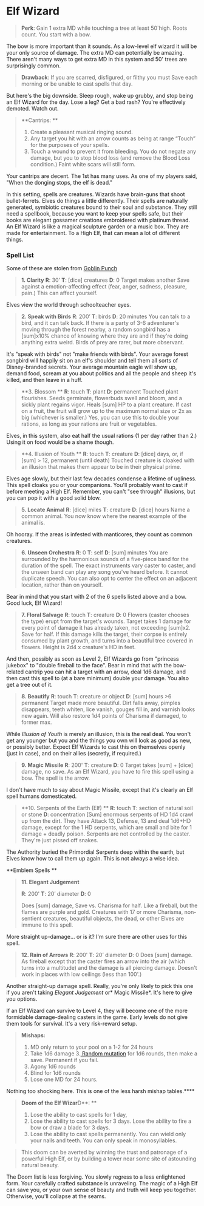 
# Elf Wizard

> **Perk**: Gain 1 extra MD while touching a tree at least 50`high. Roots count. You start with a bow. 

 The bow is more important than it sounds. As a low-level elf wizard it will be your only source of damage. The extra MD can potentially be amazing. There aren't many ways to get extra MD in this system and 50' trees are surprisingly common.

> **Drawback**: If you are scarred, disfigured, or filthy you must Save each morning or be unable to cast spells that day.

 But here's the big downside. Sleep rough, wake up grubby, and stop being an Elf Wizard for the day. Lose a leg? Get a bad rash? You're effectively demoted. Watch out.

> **Cantrips: **
>
> 1. Create a pleasant musical ringing sound. 
> 2. Any target you hit with an arrow counts as being at range “Touch” for the purposes of your spells. 
> 3. Touch a wound to prevent it from bleeding. You do not negate any damage, but you to stop blood loss (and remove the Blood Loss condition.) Faint white scars will still form.

Your cantrips are decent. The 1st has many uses. As one of my players said, "When the donging stops, the elf is dead."

In this setting, spells are creatures. Wizards have brain-guns that shoot bullet-ferrets. Elves do things a little differently. Their spells are naturally generated, symbiotic creatures bound to their soul and substance. They still need a spellbook, because you want to keep your spells safe, but their books are elegant gossamer creations embroidered with platinum thread. An Elf Wizard is like a magical sculpture garden or a music box. They are made for entertainment. To a High Elf, that can mean a lot of different things.

### **Spell List**

Some of these are stolen from [Goblin ](http://goblinpunch.blogspot.ca/2015/02/elven-warbands.html)[Punch](http://goblinpunch.blogspot.ca/2014/01/even-more-monastic-wizards.html.) 

> **1. Clarity**
> **R**: 30’ **T**: [dice] creatures **D**: 0
> Target makes another Save against a emotion-affecting effect (fear, anger, sadness, pleasure, pain.) This can affect yourself.

Elves view the world through schoolteacher eyes.

> **2. Speak with Birds**
> **R**: 200’ **T**: birds **D**: 20 minutes
> You can talk to a bird, and it can talk back. If there is a party of 3-6 adventurer's moving through the forest nearby, a random songbird has a [sum]x10% chance of knowing where they are and if they're doing anything extra weird. Birds of prey are rarer, but more observant.

It's "speak with birds" not "make friends with birds". Your average forest songbird will happily sit on an elf's shoulder and tell them all sorts of Disney-branded secrets. Your average mountain eagle will show up, demand food, scream at you about politics and all the people and sheep it's killed, and then leave in a huff.

> **3. Blossom **
> **R**: touch **T**: plant **D**: permanent 
> Touched plant flourishes. Seeds germinate, flowerbuds swell and bloom, and a sickly plant regains vigor. Heals [sum] HP to a plant creature. If cast on a fruit, the fruit will grow up to the maximum normal size or 2x as big (whichever is smaller.) Yes, you can use this to double your rations, as long as your rations are fruit or vegetables.

Elves, in this system, also eat half the usual rations (1 per day rather than 2.) Using it on food would be a shame though.

> **4. Illusion of Youth **
> **R**: touch **T**: creature **D**: [dice] days, or, if [sum] > 12, permanent (until death)
> Touched creature is cloaked with an illusion that makes them appear to be in their physical prime.

Elves age slowly, but their last few decades condense a lifetime of ugliness. This spell cloaks you or your companions. You'll probably want to cast if before meeting a High Elf. Remember, you can't "see through" illusions, but you can pop it with a good solid blow.

> **5. Locate Animal**
> **R**: [dice] miles **T**: creature **D**: [dice] hours
> Name a common animal. You now know where the nearest example of the animal is.

Oh hooray. If the areas is infested with manticores, they count as common creatures.

> **6. Unseen Orchestra**
> **R**: 0 **T**: self **D**: [sum] minutes 
> You are surrounded by the harmonious sounds of a five-piece band for the duration of the spell. The exact instruments vary caster to caster, and the unseen band can play any song you've heard before. It cannot duplicate speech. You can also opt to center the effect on an adjacent location, rather than on yourself.

Bear in mind that you start with 2 of the 6 spells listed above and a bow. Good luck, Elf Wizard! 

> **7. Floral Salvage**
> **R**: touch **T**: creature **D**: 0 
> Flowers (caster chooses the type) erupt from the target's wounds. Target takes 1 damage for every point of damage it has already taken, not exceeding [sum]x2. Save for half. If this damage kills the target, their corpse is entirely consumed by plant growth, and turns into a beautiful tree covered in flowers. Height is 2d4 x creature's HD in feet.

And then, possibly as soon as Level 2, Elf Wizards go from "princess jukebox" to "double fireball to the face". Bear in mind that with the bow-related cantrip you can hit a target with an arrow, deal 1d6 damage, and then cast this spell to (at a bare minimum) double your damage. You also get a tree out of it.

> **8. Beautify**
> **R**: touch **T**: creature or object **D**: [sum] hours >6 permanent 
> Target made more beautiful. Dirt falls away, pimples disappears, teeth whiten, lice vanish, gouges fill in, and varnish looks new again. Will also restore 1d4 points of Charisma if damaged, to former max.

 While *Illusion of Youth* is merely an illusion, this is the real deal. You won't get any younger but you and the things you own will look as good as new, or possibly better. Expect Elf Wizards to cast this on themselves openly (just in case), and on their allies (secretly, if required.)

> **9. Magic Missile**
> **R**: 200' **T**: creature **D**: 0 
> Target takes [sum] + [dice] damage, no save. As an Elf Wizard, you have to fire this spell using a bow. The spell is the arrow.

I don't have much to say about Magic Missile, except that it's clearly an Elf spell humans domesticated.

> **10. Serpents of the Earth (Elf) **
> **R**: touch **T**: section of natural soil or stone **D**: concentration 
> [Sum] enormous serpents of HD 1d4 crawl up from the dirt. They have Attack 13, Defense, 13 and deal 1d6+HD damage, except for the 1 HD serpents, which are small and bite for 1 damage + deadly poison. Serpents are not controlled by the caster. They're just pissed off snakes.

The Authority buried the Primordial Serpents deep within the earth, but Elves know how to call them up again. This is not always a wise idea.

**Emblem Spells **

> **11. Elegant Judgement**
>
> 
>
> **R**: 200' **T**: 20’ diameter **D**: 0
>
> Does [sum] damage, Save vs. Charisma for half. Like a fireball, but the flames are purple and gold. Creatures with 17 or more Charisma, non-sentient creatures, beautiful objects, the dead, or other Elves are immune to this spell.

More straight up-damage... or is it? I'm sure there are other uses for this spell.

> **12. Rain of Arrows**
> **R**: 200' **T**: 20’ diameter **D**: 0 
> Does [sum] damage. As fireball except that the caster fires an arrow into the air (which turns into a multitude) and the damage is all piercing damage. Doesn't work in places with low ceilings (less than 100'.)

Another straight-up damage spell. Really, you're only likely to pick this one if you aren't taking *Elegant Judgement* or* Magic Missile*. It's here to give you options.

If an Elf Wizard can survive to Level 4, they will become one of the more formidable damage-dealing casters in the game. Early levels do not give them tools for survival. It's a very risk-reward setup.

> **Mishaps:**
>
> 1. MD only return to your pool on a 1-2 for 24 hours 
> 2. Take 1d6 damage 
>    3.[ Random mutation](http://elfmaidsandoctopi.blogspot.ca/2017/05/faerie-mutations.html) for 1d6 rounds, then make a save. Permanent if you fail. 
> 3. Agony 1d6 rounds 
> 4. Blind for 1d6 rounds 
> 5. Lose one MD for 24 hours.

Nothing too shocking here. This is one of the less harsh mishap tables.****

> **Doom of the Elf Wizar**D**: **
>
> 1. Lose the ability to cast spells for 1 day, 
> 2. Lose the ability to cast spells for 3 days. Lose the ability to fire a bow or draw a blade for 3 days. 
> 3. Lose the ability to cast spells permanently. You can wield only your nails and teeth. You can only speak in monosyllables.

> This doom can be averted by winning the trust and patronage of a powerful High Elf, or by building a tower near some site of astounding natural beauty.

The Doom list is less forgiving. You slowly regress to a less enlightened form. Your carefully crafted substance is unraveling. The magic of a High Elf can save you, or your own sense of beauty and truth will keep you together. Otherwise, you'll collapse at the seams.